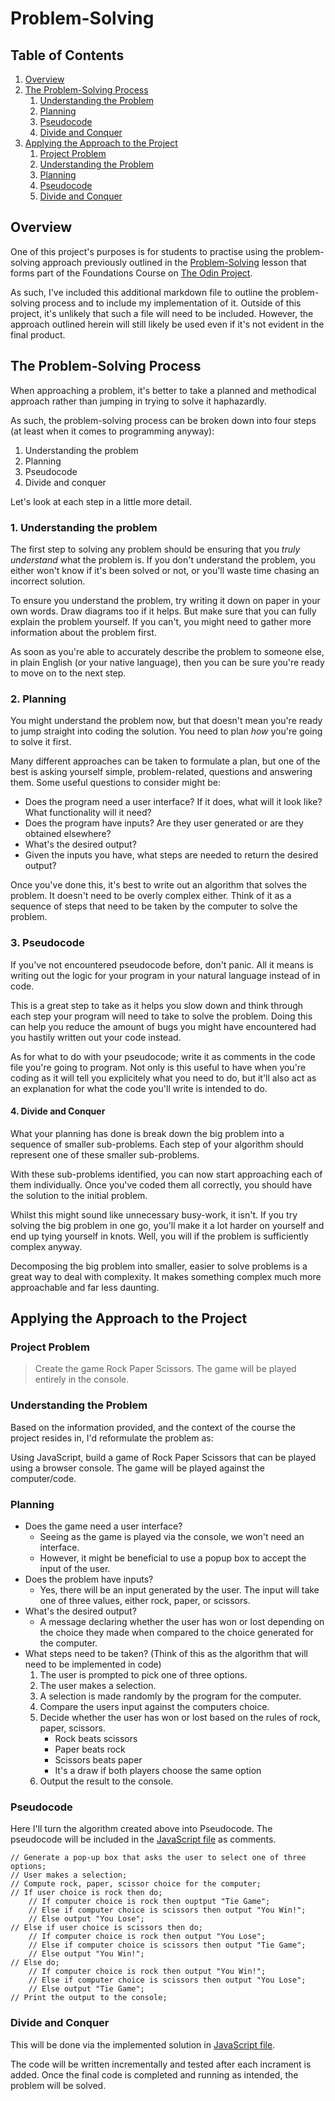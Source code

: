 # Problem-Solving

## Table of Contents
1. [Overview](#overview)
2. [The Problem-Solving Process](#the-problem-solving-process)
    1. [Understanding the Problem](#1-understanding-the-problem)
    2. [Planning](#2-planning)
    3. [Pseudocode](#3-pseudocode)
    4. [Divide and Conquer](#4-divide-and-conquer)
3. [Applying the Approach to the Project](#applying-the-approach-to-the-project)
    1. [Project Problem](#project-problem)
    2. [Understanding the Problem](#understanding-the-problem)
    3. [Planning](#planning)
    4. [Pseudocode](#pseudocode)
    5. [Divide and Conquer](#divide-and-conquer)

## Overview
One of this project's purposes is for students to practise using the problem-solving approach previously outlined in the [Problem-Solving](https://www.theodinproject.com/lessons/foundations-problem-solving) lesson that forms part of the Foundations Course on [The Odin Project](https://www.theodinproject.com/).

As such, I've included this additional markdown file to outline the problem-solving process and to include my implementation of it. Outside of this project, it's unlikely that such a file will need to be included. However, the approach outlined herein will still likely be used even if it's not evident in the final product.

## The Problem-Solving Process
When approaching a problem, it's better to take a planned and methodical approach rather than jumping in trying to solve it haphazardly.

As such, the problem-solving process can be broken down into four steps (at least when it comes to programming anyway):
1. Understanding the problem
2. Planning
3. Pseudocode
4. Divide and conquer

Let's look at each step in a little more detail.

### 1. Understanding the problem
The first step to solving any problem should be ensuring that you *truly understand* what the problem is. If you don't understand the problem, you either won't know if it's been solved or not, or you'll waste time chasing an incorrect solution.

To ensure you understand the problem, try writing it down on paper in your own words. Draw diagrams too if it helps. But make sure that you can fully explain the problem yourself. If you can't, you might need to gather more information about the problem first.

As soon as you're able to accurately describe the problem to someone else, in plain English (or your native language), then you can be sure you're ready to move on to the next step.

### 2. Planning
You might understand the problem now, but that doesn't mean you're ready to jump straight into coding the solution. You need to plan *how* you're going to solve it first.

Many different approaches can be taken to formulate a plan, but one of the best is asking yourself simple, problem-related, questions and answering them. Some useful questions to consider might be:
- Does the program need a user interface? If it does, what will it look like? What functionality will it need?
- Does the program have inputs? Are they user generated or are they obtained elsewhere?
- What's the desired output?
- Given the inputs you have, what steps are needed to return the desired output?

Once you've done this, it's best to write out an algorithm that solves the problem. It doesn't need to be overly complex either. Think of it as a sequence of steps that need to be taken by the computer to solve the problem.

### 3. Pseudocode
If you've not encountered pseudocode before, don't panic. All it means is writing out the logic for your program in your natural language instead of in code.

This is a great step to take as it helps you slow down and think through each step your program will need to take to solve the problem. Doing this can help you reduce the amount of bugs you might have encountered had you hastily written out your code instead.

As for what to do with your pseudocode; write it as comments in the code file you're going to program. Not only is this useful to have when you're coding as it will tell you explicitely what you need to do, but it'll also act as an explanation for what the code you'll write is intended to do.

#### 4. Divide and Conquer
What your planning has done is break down the big problem into a sequence of smaller sub-problems. Each step of your algorithm should represent one of these smaller sub-problems. 

With these sub-problems identified, you can now start approaching each of them individually. Once you've coded them all correctly, you should have the solution to the initial problem.

Whilst this might sound like unnecessary busy-work, it isn't. If you try solving the big problem in one go, you'll make it a lot harder on yourself and end up tying yourself in knots. Well, you will if the problem is sufficiently complex anyway. 

Decomposing the big problem into smaller, easier to solve problems is a great way to deal with complexity. It makes something complex much more approachable and far less daunting.

## Applying the Approach to the Project

### Project Problem
> Create the game Rock Paper Scissors. The game will be played entirely in the console.

### Understanding the Problem
Based on the information provided, and the context of the course the project resides in, I'd reformulate the problem as:

Using JavaScript, build a game of Rock Paper Scissors that can be played using a browser console. The game will be played against the computer/code.

### Planning
- Does the game need a user interface?
    * Seeing as the game is played via the console, we won't need an interface.
    * However, it might be beneficial to use a popup box to accept the input of the user.
- Does the problem have inputs?
    * Yes, there will be an input generated by the user. The input will take one of three values, either rock, paper, or scissors.
- What's the desired output?
    * A message declaring whether the user has won or lost depending on the choice they made when compared to the choice generated for the computer.
- What steps need to be taken? (Think of this as the algorithm that will need to be implemented in code)
    1. The user is prompted to pick one of three options.
    2. The user makes a selection.
    3. A selection is made randomly by the program for the computer.
    4. Compare the users input against the computers choice.
    5. Decide whether the user has won or lost based on the rules of rock, paper, scissors.
        * Rock beats scissors
        * Paper beats rock
        * Scissors beats paper
        * It's a draw if both players choose the same option
    6. Output the result to the console.

### Pseudocode
Here I'll turn the algorithm created above into Pseudocode. The pseudocode will be included in the [JavaScript file](./rock-paper-scissors.js) as comments.

```
// Generate a pop-up box that asks the user to select one of three options;
// User makes a selection;
// Compute rock, paper, scissor choice for the computer;
// If user choice is rock then do;
    // If computer choice is rock then ouptput "Tie Game";
    // Else if computer choice is scissors then output "You Win!";
    // Else output "You Lose";
// Else if user choice is scissors then do;
    // If computer choice is rock then output "You Lose";
    // Else if computer choice is scissors then output "Tie Game";
    // Else output "You Win!";
// Else do;
    // If computer choice is rock then output "You Win!";
    // Else if computer choice is scissors then output "You Lose";
    // Else output "Tie Game";
// Print the output to the console;
```

### Divide and Conquer
This will be done via the implemented solution in [JavaScript file](./rock-paper-scissors.js).

The code will be written incrementally and tested after each incrament is added. Once the final code is completed and running as intended, the problem will be solved.